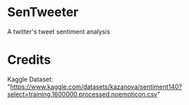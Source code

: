 # SenTweeter
A twitter's tweet sentiment analysis

# Credits
Kaggle Dataset: "https://www.kaggle.com/datasets/kazanova/sentiment140?select=training.1600000.processed.noemoticon.csv"
